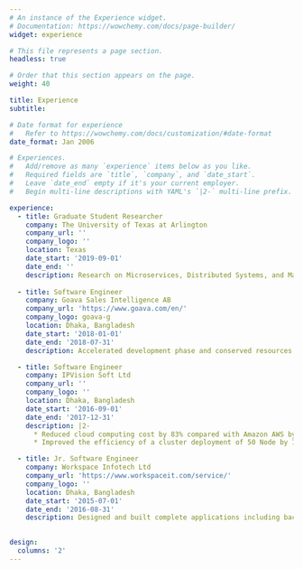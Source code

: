 ```yaml
---
# An instance of the Experience widget.
# Documentation: https://wowchemy.com/docs/page-builder/
widget: experience

# This file represents a page section.
headless: true

# Order that this section appears on the page.
weight: 40

title: Experience
subtitle:

# Date format for experience
#   Refer to https://wowchemy.com/docs/customization/#date-format
date_format: Jan 2006

# Experiences.
#   Add/remove as many `experience` items below as you like.
#   Required fields are `title`, `company`, and `date_start`.
#   Leave `date_end` empty if it's your current employer.
#   Begin multi-line descriptions with YAML's `|2-` multi-line prefix.

experience:
  - title: Graduate Student Researcher
    company: The University of Texas at Arlington
    company_url: ''
    company_logo: ''
    location: Texas
    date_start: '2019-09-01'
    date_end: ''
    description: Research on Microservices, Distributed Systems, and Machine Learning. Teaching Assistant for Advance Algorithms, Introduction to Programming
      
  - title: Software Engineer
    company: Goava Sales Intelligence AB
    company_url: 'https://www.goava.com/en/'
    company_logo: goava-g
    location: Dhaka, Bangladesh
    date_start: '2018-01-01'
    date_end: '2018-07-31'
    description: Accelerated development phase and conserved resources of the company by introducing APIs for providing personalized recommendations, custom filtering, and targeted companies for B2B

  - title: Software Engineer
    company: IPVision Soft Ltd
    company_url: ''
    company_logo: ''
    location: Dhaka, Bangladesh
    date_start: '2016-09-01'
    date_end: '2017-12-31'
    description: |2-
      * Reduced cloud computing cost by 83% compared with Amazon AWS by deploying a private cluster with 99% uptime
      * Improved the efficiency of a cluster deployment of 50 Node by 75% using automation scripts in Python

  - title: Jr. Software Engineer
    company: Workspace Infotech Ltd
    company_url: 'https://www.workspaceit.com/service/'
    company_logo: ''
    location: Dhaka, Bangladesh
    date_start: '2015-07-01'
    date_end: '2016-08-31'
    description: Designed and built complete applications including backend and front end systems for mobile applications and websites
  

design:
  columns: '2'
---
```

